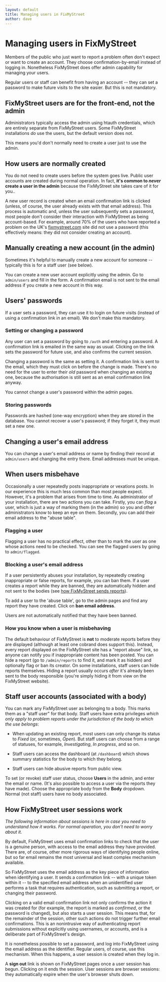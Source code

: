 ```yaml
---
layout: default
title: Managing users in FixMyStreet
author: dave
---
```


# Managing users in FixMyStreet

<p class="lead">Members of the public who just want to report a problem often
don't expect or want to create an account. They choose confirmation-by-email
instead of logging in. Nonetheless FixMyStreet does offer admin capability for
managing your users.</p>

Regular users or staff can benefit from having an account -- they can set a
password to make future visits to the site easier. But this is not mandatory.

## FixMyStreet users are for the front-end, not the admin

Administrators typically access the admin using htauth credentials, which are entirely separate from FixMyStreet users. Some FixMyStreet installations *do* use the users, but the default version does not.

This means you'd don't normally need to create a user just to use the admin. 

## How users are normally created

You do not need to create users before the system goes live. Public user
accounts are created during normal operation. In fact, **it's common to
*never* create a user in the admin** because the FixMyStreet site takes care
of it for you..

A new user record is created when an email confirmation link is clicked
(unless, of course, the user already exists with that email address). This
process is automatic and, unless the user subsequently sets a password, most
people don't consider their interaction with FixMyStreet as being
account-based. For example, around 70% of the users who have reported a
problem on the UK's [fixmystreet.com](http://www.fixmystreet.com) site did not
use a password (this effectively means: they did not consider creating an
account).

## Manually creating a new account (in the admin)

Sometimes it's helpful to manually create a new account for someone --
typically this is for a staff user (see below).

You can create a new user account explicitly using the admin. Go to
`admin/users` and fill in the form. A confirmation email is not sent to the
email address if you create a new account in this way.

## Users' passwords

If a user sets a password, they can use it to login on future visits (instead
of using a confirmation link in an email). We don't make this mandatory. 

### Setting or changing a password

Any user can set a password by going to `/auth` and entering a password. A
confirmation link is emailed in the same way as usual. Clicking on the link
sets the password for future use, and also confirms the current session.

Changing a password is the same as setting it. A confirmation link is sent to
the email, which they must click on before the change is made. There's no need
for the user to enter their *old* password when changing an existing one,
because the authorisation is still sent as an email confirmation link anyway.

You cannot change a user's password within the admin pages.

### Storing passwords

Passwords are hashed (one-way encryption) when they are stored in the
database. You cannot recover a user's password; if they forget it, they must
set a new one.

## Changing a user's email address

You can change a user's email address or name by finding their record at
`admin/users` and changing the entry there. Email addresses must be unique.

## When users misbehave

Occasionally a user repeatedly posts inappropriate or vexations posts. In our
experience this is much less common than most people expect. However, it's a
problem that arises from time to time. As administrator of your installation,
there are two actions you can take. Firstly, you can *flag* a user, which is
just a way of marking them (in the admin) so you and other administrators know
to keep an eye on them. Secondly, you can add their email address to the
"abuse table".

### Flagging a user

Flagging a user has no practical effect, other than to mark the user as one
whose actions need to be checked. You can see the flagged users by going to
`admin/flagged`.

### Blocking a user's email address

If a user persistently abuses your installation, by repeatedly creating
inappropriate or false reports, for example, you can ban them. If a user
creates a report while they are banned, they are automatically hidden and not
sent to the bodies (see [how FixMyStreet sends
reports](/customising/send_reports)).

To add a user to the 'abuse table', go to the admin pages and find any report
they have created. Click on **ban email address**.

Users are not automatically notified that they have been banned.

### How you know when a user is misbehaving

The default behaviour of FixMyStreet is **not** to moderate reports before
they are displayed (although at least one cobrand does support this). Instead,
every report displayed on the FixMyStreet site has a "report abuse" link, so
anyone can notify you if inappropriate content has been posted. You can hide a
report (go to `/admin/reports` to find it, and mark it as hidden) and
optionally flag or ban its creator. On some installations, staff users can
hide reports themselves. Hiding a report usually occurs *after* it's already
been sent to the body responsible (you're simply hiding it from view on the
FixMyStreet website).

## Staff user accounts (associated with a body)

You can mark any FixMyStreet user as belonging to a body. This marks them as a
"staff user" for that body. Staff users have extra privileges *which only apply to problem reports under the jurisdiction of the body to which the use belongs*:

* When updating an existing report, most users can only change its status to
  *Fixed* (or, sometimes, *Open*). But staff users can choose from a range of
  statuses, for example, *Investigating*, *In progress*, and so on.

* Staff users can access the dashboard (at `/dashboard`) which shows summary
  statistics for the body to which they belong.
  
* Staff users can hide abusive reports from public view.

To set (or revoke) staff user status, choose **Users** in the admin, and enter
the email or name. (It's also possible to access a user via the reports they
have made). Choose the appropriate body from the **Body** dropdown. Normal
(not staff) users have no body associated.

## How FixMyStreet user sessions work

*The following information about sessions is here in case you need to
understand how it works. For normal operation, you don't need to worry about
it.*

By default, FixMyStreet uses email confirmation links to check that the user
is a genuine person, with access to the email address they have provided.
There are, of course, other more rigorous ways of identifying people online,
but so far email remains the most universal and least complex mechanism
available.

So FixMyStreet uses the email address as the key piece of information when
identifying a user. It sends a confirmation link -- with a unique token within
it -- to the specified email address when an unidentified user performs a task
that requires authentication, such as submitting a report, or changing their
password.

Clicking on a valid email confirmation link not only confirms the action it
was created for (for example, the report is marked as *confirmed*, or the
password is changed), but also starts a user session. This means that, for the
remainder of the session, other such actions do not trigger further email
confirmations. This is an nonintrusive way of authenticating report
submissions without explicitly using usernames, or accounts, and is a
deliberate part of FixMyStreet's design.

It *is* nonetheless possible to set a password, and log into FixMyStreet using
the email address as the identifier. Regular users, of course, use this
mechanism. When this happens, a user session is created when they log in.

A **sign out** link is shown on FixMyStreet pages once a user session has
begun. Clicking on it ends the session. User sessions are browser sessions:
they automatically expire when the user's browser shuts down.

